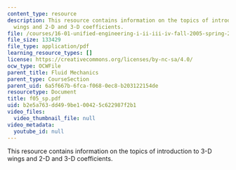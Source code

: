 ```yaml
---
content_type: resource
description: This resource contains information on the topics of introduction to 3-D
  wings and 2-D and 3-D coefficients.
file: /courses/16-01-unified-engineering-i-ii-iii-iv-fall-2005-spring-2006/b2e5a763dd499be100425c622987f2b1_f05_sp.pdf
file_size: 133429
file_type: application/pdf
learning_resource_types: []
license: https://creativecommons.org/licenses/by-nc-sa/4.0/
ocw_type: OCWFile
parent_title: Fluid Mechanics
parent_type: CourseSection
parent_uid: 6a5f667b-6fca-f068-0ec8-b203122154de
resourcetype: Document
title: f05_sp.pdf
uid: b2e5a763-dd49-9be1-0042-5c622987f2b1
video_files:
  video_thumbnail_file: null
video_metadata:
  youtube_id: null
---
```

This resource contains information on the topics of introduction to 3-D wings and 2-D and 3-D coefficients.